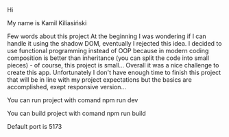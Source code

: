 Hi 

My name is Kamil Kiliasiński

Few words about this project
At the beginning I was wondering if I can handle it using the shadow DOM, eventually I rejected this idea. I decided to use functional programming instead of OOP because in modern coding composition is better than inheritance (you can split the code into small pieces) - of course, this project is small... Overall it was a nice challenge to create this app. Unfortunately I don't have enough time to finish this project that will be in line with my project expectations but the basics are accomplished, exept responsive version...




You can run project with comand npm run dev

You can build project with comand npm run build


Default port is 5173
